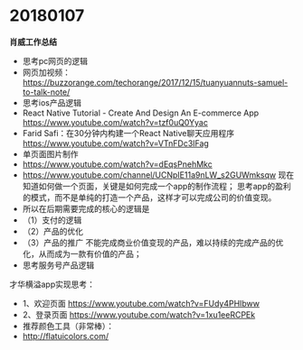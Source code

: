 # 20180107

**肖威工作总结**

- 思考pc网页的逻辑
- 网页加视频：https://buzzorange.com/techorange/2017/12/15/tuanyuannuts-samuel-to-talk-note/
- 思考ios产品逻辑
- React Native Tutorial - Create And Design An E-commerce App
https://www.youtube.com/watch?v=tzf0uQ0Yyac
- Farid Safi：在30分钟内构建一个React Native聊天应用程序
https://www.youtube.com/watch?v=VTnFDc3IFag
- 单页面图片制作
- https://www.youtube.com/watch?v=dEqsPnehMkc
- https://www.youtube.com/channel/UCNpIE11a9nLW_s2GUWmksqw
现在知道如何做一个页面，关键是如何完成一个app的制作流程；
思考app的盈利的模式，而不是单纯的打造一个产品，这样才可以完成公司的价值变现。
- 所以在后期需要完成的核心的逻辑是
- （1）支付的逻辑
- （2）产品的优化
- （3）产品的推广
不能完成商业价值变现的产品，难以持续的完成产品的优化，从而成为一款有价值的产品；
- 思考服务号产品逻辑

才华横溢app实现思考：
- 1、欢迎页面 https://www.youtube.com/watch?v=FUdy4PHIbww
- 2、登录页面 https://www.youtube.com/watch?v=1xu1eeRCPEk
- 推荐颜色工具（非常棒）：
- http://flatuicolors.com/
